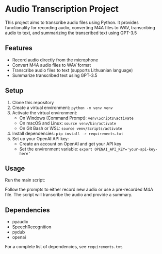 # Audio Transcription Project

This project aims to transcribe audio files using Python. It provides functionality for recording audio, converting M4A files to WAV, transcribing audio to text, and summarizing the transcribed text using GPT-3.5

## Features

- Record audio directly from the microphone
- Convert M4A audio files to WAV format
- Transcribe audio files to text (supports Lithuanian language)
- Summarize transcribed text using GPT-3.5

## Setup

1. Clone this repository
2. Create a virtual environment: `python -m venv venv`
3. Activate the virtual environment:
   - On Windows (Command Prompt): `venv\Scripts\activate`
   - On macOS and Linux: `source venv/bin/activate`
   - On Git Bash or WSL: `source venv/Scripts/activate`
4. Install dependencies: `pip install -r requirements.txt`
5. Set up your OpenAI API key:
   - Create an account on OpenAI and get your API key
   - Set the environment variable: `export OPENAI_API_KEY='your-api-key-here'`

## Usage

Run the main script:

Follow the prompts to either record new audio or use a pre-recorded M4A file. The script will transcribe the audio and provide a summary.

## Dependencies

- pyaudio
- SpeechRecognition
- pydub
- openai

For a complete list of dependencies, see `requirements.txt`.
